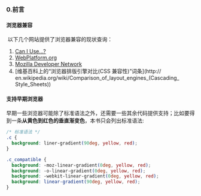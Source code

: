 ### 0.前言

#### 浏览器兼容

​	以下几个网站提供了浏览器兼容的现状查询：

1. [Can I Use...?](http://caniuse.com)
2. [WebPlatform.org](http://webplatform.org)
3. [Mozilla Developer Network](http://developer.mozilla.org)
4. [维基百科上的“浏览器排版引擎对比(CSS 兼容性)”词条](http:// en.wikipedia.org/wiki/Comparison_of_layout_engines_(Cascading_ Style_Sheets))

#### 支持早期浏览器

​	早期一些浏览器可能除了标准语法之外，还需要一些其余代码提供支持；比如要得到一条**从黄色到红色的垂直渐变色**，本书只会列出标准语法:

```css
/* 标准语法 */
.c {
  background: liner-gradient(90deg, yellow, red);
}

.c_compatible {
  background: -moz-linear-gradient(0deg, yellow, red); 
  background: -o-linear-gradient(0deg, yellow, red); 
  background: -webkit-linear-gradient(0deg, yellow, red); 
  background: linear-gradient(90deg, yellow, red);
}
```

